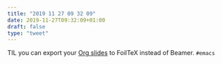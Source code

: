 ```yaml
---
title: "2019 11 27 09 32 09"
date: 2019-11-27T09:32:09+01:00
draft: false
type: "tweet"
---
```

TIL you can export your [Org slides](https://github.com/tomfaulkenberry/orgFoils) to FoilTeX instead of Beamer. `#emacs`
